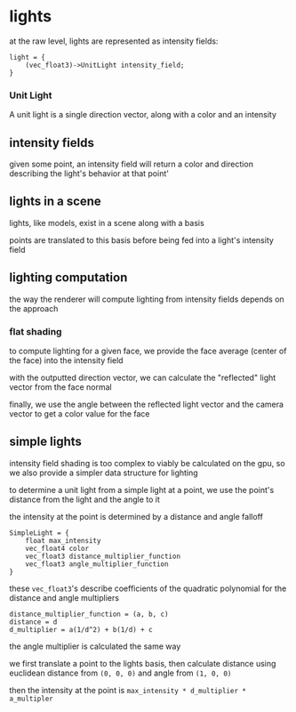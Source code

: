 # lights

at the raw level, lights are represented as intensity fields:

```
light = {
    (vec_float3)->UnitLight intensity_field;
}
```

### Unit Light

A unit light is a single direction vector, along with a color and an intensity

## intensity fields

given some point, an intensity field will return a color and direction describing the light's behavior at that point'

## lights in a scene

lights, like models, exist in a scene along with a basis

points are translated to this basis before being fed into a light's intensity field

## lighting computation

the way the renderer will compute lighting from intensity fields depends on the approach

### flat shading

to compute lighting for a given face, we provide the face average (center of the face) into the intensity field

with the outputted direction vector, we can calculate the "reflected" light vector from the face normal

finally, we use the angle between the reflected light vector and the camera vector to get a color value for the face


## simple lights

intensity field shading is too complex to viably be calculated on the gpu, so we also provide a simpler data structure for lighting

to determine a unit light from a simple light at a point, we use the point's distance from the light and the angle to it

the intensity at the point is determined by a distance and angle falloff

```
SimpleLight = {
    float max_intensity
    vec_float4 color
    vec_float3 distance_multiplier_function
    vec_float3 angle_multiplier_function
}
```

these `vec_float3`'s describe coefficients of the quadratic polynomial for the distance and angle multipliers

```
distance_multiplier_function = (a, b, c)
distance = d
d_multiplier = a(1/d^2) + b(1/d) + c
```

the angle multiplier is calculated the same way

we first translate a point to the lights basis, then calculate distance using euclidean distance from `(0, 0, 0)` and angle from `(1, 0, 0)`

then the intensity at the point is `max_intensity * d_multiplier * a_multipler`

